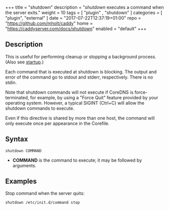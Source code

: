 +++
title = "shutdown"
description = "*shutdown* executes a command when the server exits."
weight = 10
tags = [  "plugin" , "shutdown" ]
categories = [ "plugin", "external" ]
date = "2017-07-22T12:37:19+01:00"
repo = "https://github.com/mholt/caddy"
home = "https://caddyserver.com/docs/shutdown"
enabled = "default"
+++

## Description

This is useful for performing cleanup or stopping a background process. (Also see
[startup](/explugins/startup).)

Each command that is executed at shutdown is blocking. The output and error of the command go to
stdout and stderr, respectively. There is no stdin.

Note that shutdown commands will not execute if CoreDNS is force-terminated, for example, by using
a "Force Quit" feature provided by your operating system. However, a typical SIGINT (Ctrl+C) will
allow the shutdown commands to execute.

Even if this directive is shared by more than one host, the command will only execute once per
appearance in the Corefile.

## Syntax

~~~
shutdown COMMAND
~~~

* **COMMAND** is the command to execute; it may be followed by arguments.

## Examples

Stop command when the server quits:

~~~
shutdown /etc/init.d/command stop
~~~
